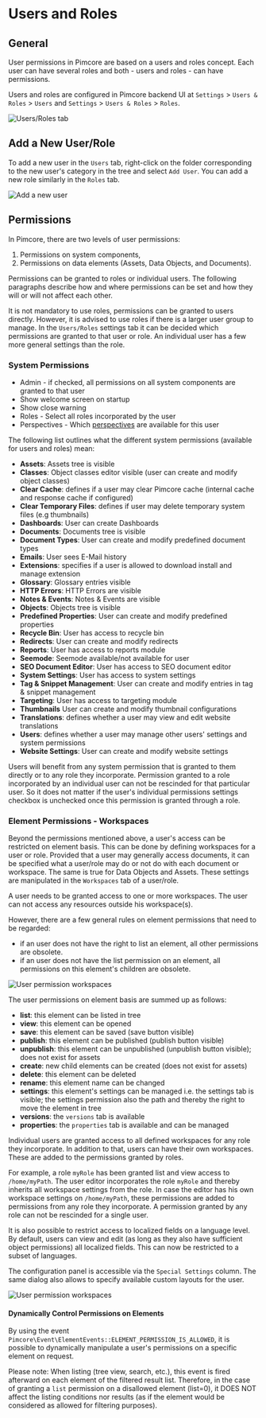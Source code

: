 # Users and Roles

## General

User permissions in Pimcore are based on a users and roles concept. Each user can have several roles and both - users and roles - can have permissions. 
 
Users and roles are configured in Pimcore backend UI at `Settings` > `Users & Roles` > `Users` and
 `Settings` > `Users & Roles` > `Roles`. 

![Users/Roles tab](../img/usersAndRoles_Access.png)

## Add a New User/Role

To add a new user in the `Users` tab, right-click on the folder corresponding to the new user's category in the tree and select `Add User`. You can add a new role similarly in the `Roles` tab.

![Add a new user](../img/usersAndRoles_addUser.png)


## Permissions
In Pimcore, there are two levels of user permissions: 
1) Permissions on system components,
2) Permissions on data elements (Assets, Data Objects, and Documents). 

Permissions can be granted to roles or individual users. 
The following paragraphs describe how and where permissions can be set and how they will or will not affect each other.

It is not mandatory to use roles, permissions can be granted to users directly. However, it is advised to use roles if there is a larger user group to manage. In the `Users/Roles` settings tab it can be decided which permissions are granted to that user or role. An individual user has a few more general settings than the role.

### System Permissions

* Admin - if checked, all permissions on all system components are granted to that user
* Show welcome screen on startup
* Show close warning
* Roles - Select all roles incorporated by the user
* Perspectives - Which [perspectives](../18_Tools_and_Features/13_Perspectives.md) are available for this user

The following list outlines what the different system permissions (available for users and roles) mean:

* **Assets**: Assets tree is visible
* **Classes**: Object classes editor visible (user can create and modify object classes)
* **Clear Cache**: defines if a user may clear Pimcore cache (internal cache and response cache if configured)
* **Clear Temporary Files**: defines if user may delete temporary system files (e.g thumbnails)
* **Dashboards**: User can create Dashboards
* **Documents**: Documents tree is visible
* **Document Types**: User can create and modify predefined document types
* **Emails**: User sees E-Mail history
* **Extensions**: specifies if a user is allowed to download install and manage extension
* **Glossary**: Glossary entries visible
* **HTTP Errors**: HTTP Errors are visible 
* **Notes & Events**: Notes & Events are visible 
* **Objects**: Objects tree is visible 
* **Predefined Properties**: User can create and modify predefined properties
* **Recycle Bin**: User has access to recycle bin
* **Redirects**: User can create and modify redirects
* **Reports**: User has access to reports module
* **Seemode**: Seemode available/not available for user
* **SEO Document Editor**: User has access to SEO document editor
* **System Settings**: User has access to system settings
* **Tag & Snippet Management**: User can create and modify entries in tag & snippet management
* **Targeting**: User has access to targeting module
* **Thumbnails** User can create and modify thumbnail configurations
* **Translations**: defines whether a user may view and edit website translations
* **Users**: defines whether a user may manage other users' settings and system permissions
* **Website Settings**: User can create and modify website settings

Users will benefit from any system permission that is granted to them directly or to any role they incorporate. 
Permission granted to a role incorporated by an individual user can not be rescinded for that particular user. So it does not matter if the user's individual permissions settings checkbox is unchecked once this permission is granted through a role.

### Element Permissions - Workspaces

Beyond the permissions mentioned above, a user's access can be restricted on element basis. This can be done by defining workspaces for a user or role. Provided that a user may generally access documents, it can be specified what a user/role may do or not do with each document or workspace. The same is true for Data Objects and Assets. These settings are manipulated in the `Workspaces` tab of a user/role. 

A user needs to be granted access to one or more workspaces. The user can not access any resources outside his workspace(s). 

However, there are a few general rules on element permissions that need to be regarded:
* if an user does not have the right to list an element, all other permissions are obsolete.
* if an user does not have the list permission on an element, all permissions on this element's children are obsolete.

![User permission workspaces](../img/permissions1.png)

The user permissions on element basis are summed up as follows:

* **list**: this element can be listed in tree
* **view**: this element can be opened
* **save**: this element can be saved (save button visible)
* **publish**: this element can be published (publish button visible)
* **unpublish**: this element can be unpublished (unpublish button visible); does not exist for assets
* **create**: new child elements can be created (does not exist for assets)
* **delete**: this element can be deleted
* **rename**: this element name can be changed
* **settings**: this element's settings can be managed i.e. the settings tab is visible; the settings permission also the path and thereby the right to move the element in tree
* **versions**: the `versions` tab is available
* **properties**: the `properties` tab is available and can be managed

Individual users are granted access to all defined workspaces for any role they incorporate. In addition to that, users can have their own workspaces. These are added to the permissions granted by roles.

For example, a role `myRole` has been granted list and view access to `/home/myPath`. The user editor incorporates the role `myRole` and thereby inherits all workspace settings from the role. 
In case the editor has his own workspace settings on `/home/myPath`, these permissions are added to permissions from any role they incorporate. A permission granted by any role can not be rescinded for a single user.

It is also possible to restrict access to localized fields on a language level. By default, users can view and edit (as long as they also have sufficient object permissions) all localized fields. This can now be restricted to a subset of languages. 

The configuration panel is accessible via the `Special Settings` column. The same dialog also allows to specify available custom layouts for the user. 

![User permission workspaces](../img/permissions2.png)

#### Dynamically Control Permissions on Elements

By using the event `Pimcore\Event\ElementEvents::ELEMENT_PERMISSION_IS_ALLOWED`, it is possible to dynamically manipulate a user's permissions on a specific element on request.

Please note: When listing (tree view, search, etc.), this event is fired afterward on each element of the filtered result list. Therefore, in the case of granting a `list` permission on a disallowed element (list=0), it DOES NOT affect the listing conditions nor results (as if the element would be considered as allowed for filtering purposes).
